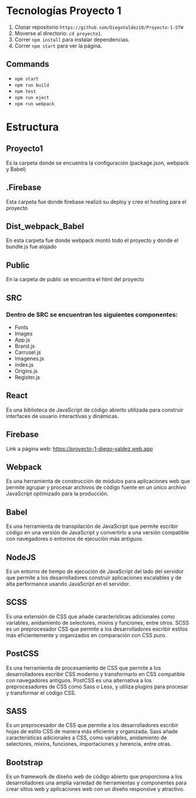 # Tecnologías Proyecto 1
1. Clonar repositorio `https://github.com/DiegoValdez10/Proyecto-1-STW`
2. Moverse al directorio: `cd proyecto1`.<br />
3. Correr `npm install` para instalar dependencias.<br />
4. Correr `npm start` para ver la página.

## Commands

- `npm start`
- `npm run build`
- `npm test`
- `npm run eject`
- `npm run webpack`

# Estructura
## Proyecto1 
Es la carpeta donde se encuentra la configuración (package.json, webpack y Babel)
## .Firebase
Esta carpeta fue donde firebase realizó su deploy y creo el hosting para el proyecto
## Dist_webpack_Babel
En esta carpeta fue donde webpack montó todo el proyecto y donde el bundle.js fue alojado
## Public
En la carpeta de public se encuentra el html del proyecto
## SRC
### Dentro de SRC se encuentran los siguientes componentes:
- Fonts
- Images
- App.js 
- Brand.js
- Carrusel.js
- Imagenes.js
- index.js
- Origins.js
- Register.js
## React
Es una biblioteca de JavaScript de código abierto utilizada para construir interfaces de usuario interactivas y dinámicas.
## Firebase
Link a página web: https://proyecto-1-diego-valdez.web.app
## Webpack
Es una herramienta de construcción de módulos para aplicaciones web que permite agrupar y procesar archivos de código fuente en un único archivo JavaScript optimizado para la producción.
## Babel
Es una herramienta de transpilación de JavaScript que permite escribir código en una versión de JavaScript y convertirlo a una versión compatible con navegadores o entornos de ejecución más antiguos. 
## NodeJS
Es un entorno de tiempo de ejecución de JavaScript del lado del servidor que permite a los desarrolladores construir aplicaciones escalables y de alta performance usando JavaScript en el servidor.
## SCSS
Es una extensión de CSS que añade características adicionales como variables, anidamiento de selectores, mixins y funciones, entre otros. SCSS es un preprocesador CSS que permite a los desarrolladores escribir estilos más eficientemente y organizados en comparación con CSS puro.
## PostCSS
Es una herramienta de procesamiento de CSS que permite a los desarrolladores escribir CSS moderno y transformarlo en CSS compatible con navegadores antiguos. PostCSS es una alternativa a los preprocesadores de CSS como Sass o Less, y utiliza plugins para procesar y transformar el código CSS. 
## SASS
Es un preprocesador de CSS que permite a los desarrolladores escribir hojas de estilo CSS de manera más eficiente y organizada. Sass añade características adicionales a CSS, como variables, anidamiento de selectores, mixins, funciones, importaciones y herencia, entre otras. 
## Bootstrap
Es un framework de diseño web de código abierto que proporciona a los desarrolladores una amplia variedad de herramientas y componentes para crear sitios web y aplicaciones web con un diseño responsive y atractivo.


